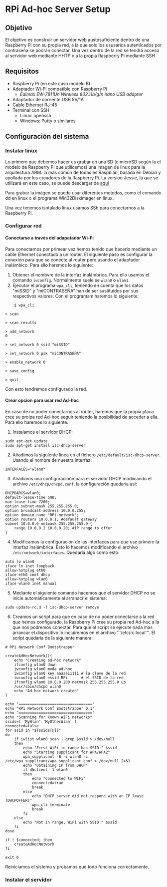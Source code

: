 # RPi Ad-hoc Server Setup

## Objetivo
El objetivo es construir un servidor web austosuficiente dentro de una Raspberry Pi con su propia red, a la que solo los ususarios autenticados por contraseña se podrán conectar. Una vez dentro de la red se tendrá acceso al servidor web mediante HHTP o a la propia Raspberry Pi mediante SSH

## Requisitos
 - Raspberry Pi (en este caso modelo B)
 - Adaptador Wi-Fi compatible con Raspberry Pi
 	- *Edimax EW-7811Un Wireless 802.11b/g/n nano USB adapter*
 - Adaptador de corriente USB 5V/1A
 - Cable Ethernet RJ-45
 - Terminal con SSH 
 	- Linux: openssh 
 	- Windows: Putty o similares

## Configuración del sistema
### Instalar linux
Lo primero que debemos hacer es grabar en una SD (o microSD según la el modelo de Raspberry Pi que utilicemos) una imagen de linux para la arquitectura ARM. la más común de todas es Raspbian, basada en Debian y apollada por los creadores de la Raspberry Pi. La version Jessie, la que se utilizará en este caso, se puede descargar de [aquí](https://downloads.raspberrypi.org/raspbian_latest)

Para grabar la imágen se puede usar diferentes metodos, como el comando dd en linux o el programa Win32Diskimager en linux.

Una vez tenemos isntalado linux usamos SSh para conectarnos a la Raspberry Pi.

### Configurar red

#### Conectarse a través del adapatador Wi-Fi
Para conectarnos por primear vez hemos tenido que hacerlo mediante un cable Ethernet conectado a un router. El siguiente paso es configurar la conexión para que se conecte al router pero usando el adaptador inalámbico. Para ello haremos lo siguiente:

1. Obtener el nombvre de la interfaz inalámbrica. Para ello usamos el comando `iwconfig`. Normalmente suele se `wlan0` o `wlan1`.
2. Ejecutar el programa `wpa_cli`, teniendo en cuenta que los datos "miSSID" y "miCONTRASEÑA" han de ser sustituidos por sus respectivos valores. Con el programam haremos lo siguiente:
```
    $ wpa_cli
```
```
> scan
```
```
> scan_results
```
```
> add_network
0
```
```
> set_network 0 ssid "miSSID"
```
```
> set_network 0 psk "miCONTRASEÑA"
```
```
> enable_network 0
```
```
> save_config
```
```
> quit
```
Con esto tendremos configurado la red.

#### Crear opcion para usar red Ad-hoc
En caso de no poder conectarnos al router, haremos que la propia placa cree su proipa red Ad-hoc seguir teniendo la posibilidad de acceder a ella. Para ello haremos lo siguiente.

1. Instalamos el servidor DHCP:
```
sudo apt-get update
sudo apt-get install isc-dhcp-server
```

2. Añadimos la siguiente linea en el fichero ```/etc/default/isc-dhcp-server```. Usando el nombre de nuestra interfaz:
```
INTERFACES="wlan0"
```

3. Añadimos una configuracioón para el servidor DHCP modiicando el archivo ```/etc/dhcp/dhcpd.conf```. la configuración quedaría asi:
```
DHCPDARGS=wlan0;
default-lease-time 600;
max-lease-time 7200;
option subnet-mask 255.255.255.0;
option broadcast-address 10.0.0.255;
option domain-name "RPi-network";
option routers 10.0.0.1; #default gateway
subnet 10.0.0.0 netmask 255.255.255.0 {
	range 10.0.0.2 10.0.0.20; #IP range to offer
}
```

4. Modificamos la configuración de las interfaces para que use primero la interfaz inalámbrica. Esto lo hacemos modificando el archivo ```/etc/network/interfaces```. Quedaría algo como esto:
```
auto lo wlan0
iface lo inet loopback
allow-hotplug eth0
iface eth0 inet dhcp
allow-hotplug wlan0
iface wlan0 inet manual
```

5. Mediante el siguiente comando hacemos que el servidor DHCP no se inicie automáticamente al arranacr el sistema:
```
sudo update-rc.d -f isc-dhcp-server remove
```

6. Creamos un script para que en caso de no poder ocnectarse a la red que hemos configurado, la Raspberry Pi cree su propia red Ad-hoc a la que nos podremos conectar. Para que el script se ejecute nada mas arrancar el dispositivo lo incluiremos en el archivo '''/etc/rc.local'''. El script quedaría de la siguiente manera:

```
# RPi Network Conf Bootstrapper
 
createAdHocNetwork(){
    echo "Creating ad-hoc network"
    ifconfig wlan0 down
    iwconfig wlan0 mode ad-hoc
    iwconfig wlan0 key aaaaa11111 # la clave de la red
    iwconfig wlan0 essid RPi      # el SSID de la red
    ifconfig wlan0 10.0.0.200 netmask 255.255.255.0 up
    /usr/sbin/dhcpd wlan0
    echo "Ad-hoc network created"
}
 
echo "================================="
echo "RPi Network Conf Bootstrapper 0.1"
echo "================================="
echo "Scanning for known WiFi networks"
ssids=( 'MyWlan' 'MyOtherWlan' )
connected=false
for ssid in "${ssids[@]}"
do
    if iwlist wlan0 scan | grep $ssid > /dev/null
    then
        echo "First WiFi in range has SSID:" $ssid
        echo "Starting supplicant for WPA/WPA2"
        wpa_supplicant -B -i wlan0 -c /etc/wpa_supplicant/wpa_supplicant.conf > /dev/null 2>&1
        echo "Obtaining IP from DHCP"
        if dhclient -1 wlan0
        then
            echo "Connected to WiFi"
            connected=true
            break
        else
            echo "DHCP server did not respond with an IP lease (DHCPOFFER)"
            wpa_cli terminate
            break
        fi
    else
        echo "Not in range, WiFi with SSID:" $ssid
    fi
done
 
if ! $connected; then
    createAdHocNetwork
fi
 
exit 0
```

Reiniciamos el sistema y probamos que todo funciona correctamente.

### Instalar el servidor